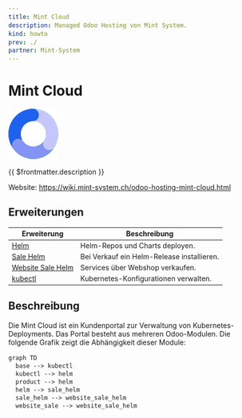 ```yaml
---
title: Mint Cloud
description: Managed Odoo Hosting von Mint System.
kind: howto
prev: ./
partner: Mint-System
---
```


# Mint Cloud

![](attachments/mint-cloud-favicon.png)

{{ $frontmatter.description }}

Website: <https://wiki.mint-system.ch/odoo-hosting-mint-cloud.html>

## Erweiterungen

| Erweiterung                                   | Beschreibung                               |
| --------------------------------------------- | ------------------------------------------ |
| [Helm](Helm.md)                               | Helm-Repos und Charts deployen.            |
| [Sale Helm](Sale%20Helm.md)                   | Bei Verkauf ein Helm-Release installieren. |
| [Website Sale Helm](Website%20Sale%20Helm.md) | Services über Webshop verkaufen.           |
| [kubectl](kubectl)                            | Kubernetes-Konfigurationen verwalten.      |

## Beschreibung

Die Mint Cloud ist ein Kundenportal zur Verwaltung von Kubernetes-Deployments. Das Portal besteht aus mehreren Odoo-Modulen. Die folgende Grafik zeigt die Abhängigkeit dieser Module:

```mermaid
graph TD
  base --> kubectl
  kubectl --> helm
  product --> helm
  helm --> sale_helm
  sale_helm --> website_sale_helm
  website_sale --> website_sale_helm
```
